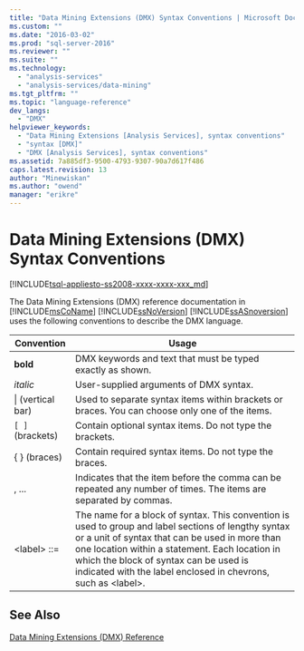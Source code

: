 ```yaml
---
title: "Data Mining Extensions (DMX) Syntax Conventions | Microsoft Docs"
ms.custom: ""
ms.date: "2016-03-02"
ms.prod: "sql-server-2016"
ms.reviewer: ""
ms.suite: ""
ms.technology: 
  - "analysis-services"
  - "analysis-services/data-mining"
ms.tgt_pltfrm: ""
ms.topic: "language-reference"
dev_langs: 
  - "DMX"
helpviewer_keywords: 
  - "Data Mining Extensions [Analysis Services], syntax conventions"
  - "syntax [DMX]"
  - "DMX [Analysis Services], syntax conventions"
ms.assetid: 7a885df3-9500-4793-9307-90a7d617f486
caps.latest.revision: 13
author: "Minewiskan"
ms.author: "owend"
manager: "erikre"
---
```

# Data Mining Extensions (DMX) Syntax Conventions
[!INCLUDE[tsql-appliesto-ss2008-xxxx-xxxx-xxx_md](../includes/tsql-appliesto-ss2008-xxxx-xxxx-xxx-md.md)]

  The Data Mining Extensions (DMX) reference documentation in [!INCLUDE[msCoName](../includes/msconame-md.md)] [!INCLUDE[ssNoVersion](../includes/ssnoversion-md.md)] [!INCLUDE[ssASnoversion](../includes/ssasnoversion-md.md)] uses the following conventions to describe the DMX language.  
  
|Convention|Usage|  
|----------------|-----------|  
|**bold**|DMX keywords and text that must be typed exactly as shown.|  
|*italic*|User-supplied arguments of DMX syntax.|  
|&#124; (vertical bar)|Used to separate syntax items within brackets or braces. You can choose only one of the items.|  
|`[ ]` (brackets)|Contain optional syntax items. Do not type the brackets.|  
|{ } (braces)|Contain required syntax items. Do not type the braces.|  
|, ...|Indicates that the item before the comma can be repeated any number of times. The items are separated by commas.|  
|\<label> ::=|The name for a block of syntax. This convention is used to group and label sections of lengthy syntax or a unit of syntax that can be used in more than one location within a statement. Each location in which the block of syntax can be used is indicated with the label enclosed in chevrons, such as \<label>.|  
  
## See Also  
 [Data Mining Extensions &#40;DMX&#41; Reference](../dmx/data-mining-extensions-dmx-reference.md)  
  
  
